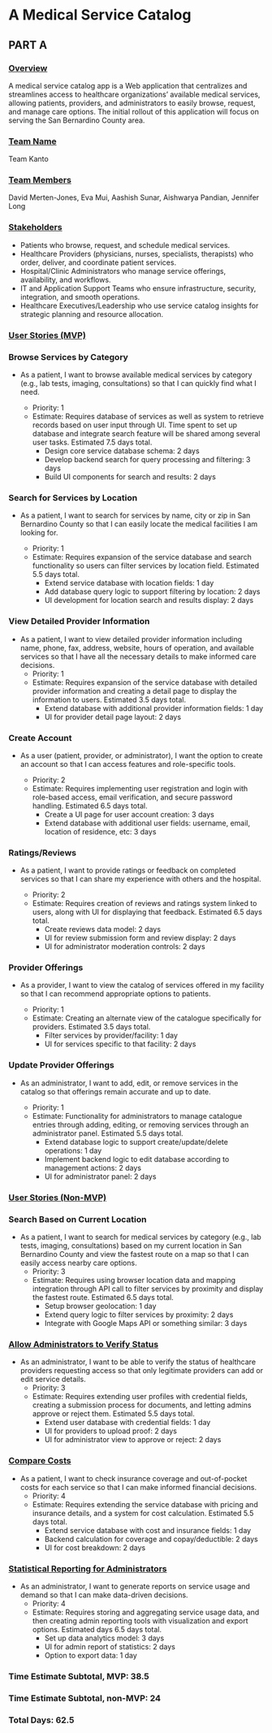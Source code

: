 # A Medical Service Catalog

## PART A

### <ins>Overview</ins>  
A medical service catalog app is a Web application that centralizes and streamlines access to healthcare organizations’ available medical services, allowing patients, providers, and administrators to easily browse, request, and manage care options.  The initial rollout of this application will focus on serving the San Bernardino County area.

### <ins>Team Name</ins>  
Team Kanto

### <ins>Team Members</ins>  
David Merten-Jones, Eva Mui, Aashish Sunar, Aishwarya Pandian, Jennifer Long

### <ins>Stakeholders</ins>  
* Patients who browse, request, and schedule medical services.  
* Healthcare Providers (physicians, nurses, specialists, therapists) who order, deliver, and coordinate patient services.  
* Hospital/Clinic Administrators who manage service offerings, availability, and workflows.  
* IT and Application Support Teams who ensure infrastructure, security, integration, and smooth operations.  
* Healthcare Executives/Leadership who use service catalog insights for strategic planning and resource allocation.

### <ins>User Stories (MVP)</ins>  


### Browse Services by Category

* As a patient, I want to browse available medical services by category (e.g., lab tests, imaging, consultations) so that I can quickly find what I need.
  
  * Priority: 1	  
  * Estimate: Requires database of services as well as system to retrieve records based on user input through UI. Time spent to set up database and integrate search feature will be shared among several user tasks. Estimated 7.5 days total.  
    * Design core service database schema: 2 days  
    * Develop backend search for query processing and filtering: 3 days  
    * Build UI components for search and results: 2 days


### Search for Services by Location

* As a patient, I want to search for services by name, city or zip in San Bernardino County so that I can easily locate the medical facilities I am looking for.
  
  * Priority: 1	  
  * Estimate: Requires expansion of the service database and search functionality so users can filter services by location field. Estimated 5.5 days total.  
    * Extend service database with location fields: 1 day  
    * Add database query logic to support filtering by location: 2 days  
    * UI development for location search and results display: 2 days


### View Detailed Provider Information

* As a patient, I want to view detailed provider information including name, phone, fax, address, website, hours of operation, and available services so that I have all the necessary details to make informed care decisions.  
  * Priority: 1	  
  * Estimate: Requires expansion of the service database with detailed provider information and creating a detail page to display the information to users. Estimated 3.5 days total.  
    * Extend database with additional provider information fields: 1 day  
    * UI for provider detail page layout: 2 days


### Create Account

* As a user (patient, provider, or administrator), I want the option to create an account so that I can access features and role-specific tools.  
  
  * Priority: 2  
  * Estimate: Requires implementing user registration and login with role-based access, email verification, and secure password handling. Estimated 6.5 days total.  
    * Create a UI page for user account creation: 3 days  
    * Extend database with additional user fields: username, email, location of residence, etc: 3 days


### Ratings/Reviews

* As a patient, I want to provide ratings or feedback on completed services so that I can share my experience with others and the hospital.  

  * Priority: 2	  
  * Estimate: Requires creation of reviews and ratings system linked to users, along with UI for displaying that feedback. Estimated 6.5 days total.  
    * Create reviews data model: 2 days  
    * UI for review submission form and review display: 2 days  
    * UI for administrator moderation controls: 2 days


### Provider Offerings

* As a provider, I want to view the catalog of services offered in my facility so that I can recommend appropriate options to patients.  

  * Priority: 1	  
  * Estimate: Creating an alternate view of the catalogue specifically for providers. Estimated 3.5 days total.  
    * Filter services by provider/facility: 1 day  
    * UI for services specific to that facility: 2 days  
    

### Update Provider Offerings

* As an administrator, I want to add, edit, or remove services in the catalog so that offerings remain accurate and up to date.  

  * Priority: 1	  
  * Estimate: Functionality for administrators to manage catalogue entries through adding, editing, or removing services through an administrator panel. Estimated 5.5 days total.  
    * Extend database logic to support create/update/delete operations: 1 day  
    * Implement backend logic to edit database according to management actions: 2 days  
    * UI for administrator panel: 2 days


### <ins>User Stories (Non-MVP)</ins>  


### Search Based on Current Location

* As a patient, I want to search for medical services by category (e.g., lab tests, imaging, consultations) based on my current location in San Bernardino County and view the fastest route on a map so that I can easily access nearby care options.  
  * Priority: 3	  
  * Estimate: Requires using browser location data and mapping integration through API call to filter services by proximity and display the fastest route. Estimated 6.5 days total.  
    * Setup browser geolocation: 1 day  
    * Extend query logic to filter services by proximity: 2 days  
    * Integrate with Google Maps API or something similar: 3 days


### <ins>Allow Administrators to Verify Status</ins>

* As an administrator, I want to be able to verify the status of healthcare providers requesting access so that only legitimate providers can add or edit service details.  
  * Priority: 3	  
  * Estimate: Requires extending user profiles with credential fields, creating a submission process for documents, and letting admins approve or reject them. Estimated 5.5 days total.  
    * Extend user database with credential fields: 1 day  
    * UI for providers to upload proof: 2 days  
    * UI for administrator view to approve or reject: 2 days


### <ins>Compare Costs</ins>

* As a patient, I want to check insurance coverage and out-of-pocket costs for each service so that I can make informed financial decisions.  
  * Priority: 4	  
  * Estimate: Requires extending the service database with pricing and insurance details, and a system for cost calculation. Estimated 5.5 days total.  
    * Extend service database with cost and insurance fields: 1 day  
    * Backend calculation for coverage and copay/deductible: 2 days  
    * UI for cost breakdown: 2 days


### <ins>Statistical Reporting for Administrators</ins>

* As an administrator, I want to generate reports on service usage and demand so that I can make data-driven decisions.  
  * Priority: 4	  
  * Estimate: Requires storing and aggregating service usage data, and then creating admin reporting tools with visualization and export options. Estimated days 6.5 days total.  
    * Set up data analytics model: 3 days  
    * UI for admin report of statistics: 2 days  
    * Option to export data: 1 day


### **Time Estimate Subtotal, MVP:** 38.5  
### **Time Estimate Subtotal, non-MVP:** 24 
### **Total Days:** 62.5

